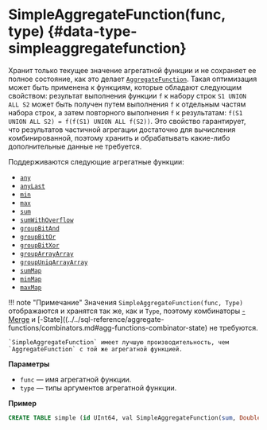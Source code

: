 # SimpleAggregateFunction(func, type) {#data-type-simpleaggregatefunction}

Хранит только текущее значение агрегатной функции и не сохраняет ее полное состояние, как это делает [`AggregateFunction`](../../sql-reference/data-types/aggregatefunction.md). Такая оптимизация может быть применена к функциям, которые обладают следующим свойством: результат выполнения функции `f` к набору строк `S1 UNION ALL S2` может быть получен путем выполнения `f` к отдельным частям набора строк,
а затем повторного выполнения `f` к результатам: `f(S1 UNION ALL S2) = f(f(S1) UNION ALL f(S2))`. Это свойство гарантирует, что результатов частичной агрегации достаточно для вычисления комбинированной, поэтому хранить и обрабатывать какие-либо дополнительные данные не требуется.

Поддерживаются следующие агрегатные функции:

-   [`any`](../../sql-reference/aggregate-functions/reference/any.md#agg_function-any)
-   [`anyLast`](../../sql-reference/aggregate-functions/reference/anylast.md#anylastx)
-   [`min`](../../sql-reference/aggregate-functions/reference/min.md#agg_function-min)
-   [`max`](../../sql-reference/aggregate-functions/reference/max.md#agg_function-max)
-   [`sum`](../../sql-reference/aggregate-functions/reference/sum.md#agg_function-sum)
-   [`sumWithOverflow`](../../sql-reference/aggregate-functions/reference/sumwithoverflow.md#sumwithoverflowx)
-   [`groupBitAnd`](../../sql-reference/aggregate-functions/reference/groupbitand.md#groupbitand)
-   [`groupBitOr`](../../sql-reference/aggregate-functions/reference/groupbitor.md#groupbitor)
-   [`groupBitXor`](../../sql-reference/aggregate-functions/reference/groupbitxor.md#groupbitxor)
-   [`groupArrayArray`](../../sql-reference/aggregate-functions/reference/grouparray.md#agg_function-grouparray)
-   [`groupUniqArrayArray`](../../sql-reference/aggregate-functions/reference/groupuniqarray.md#groupuniqarray)
-   [`sumMap`](../../sql-reference/aggregate-functions/reference/summap.md#agg_functions-summap)
-   [`minMap`](../../sql-reference/aggregate-functions/reference/minmap.md#agg_functions-minmap)
-   [`maxMap`](../../sql-reference/aggregate-functions/reference/maxmap.md#agg_functions-maxmap)

!!! note "Примечание"
    Значения `SimpleAggregateFunction(func, Type)` отображаются и хранятся так же, как и `Type`, поэтому комбинаторы [-Merge](../../sql-reference/aggregate-functions/combinators.md#aggregate_functions_combinators-merge) и [-State]((../../sql-reference/aggregate-functions/combinators.md#agg-functions-combinator-state) не требуются. 
    
    `SimpleAggregateFunction` имеет лучшую производительность, чем `AggregateFunction` с той же агрегатной функцией.

**Параметры**

-   `func` — имя агрегатной функции.
-   `type` — типы аргументов агрегатной функции.

**Пример**

``` sql
CREATE TABLE simple (id UInt64, val SimpleAggregateFunction(sum, Double)) ENGINE=AggregatingMergeTree ORDER BY id;
```

